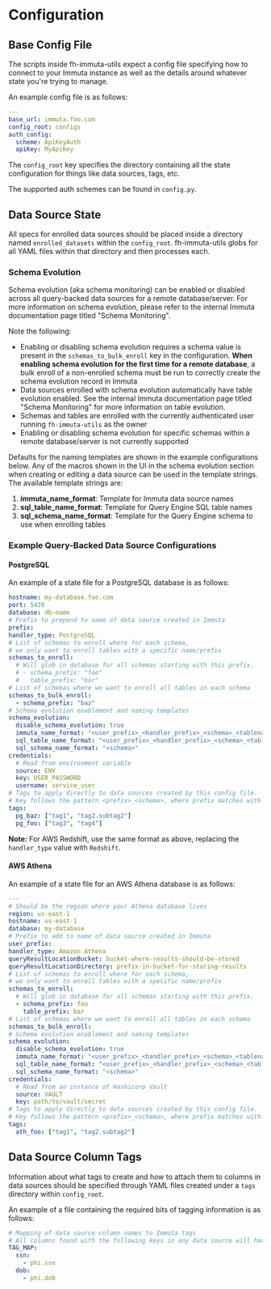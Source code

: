 # Configuration

## Base Config File
The scripts inside fh-immuta-utils expect a config file specifying how to connect to your Immuta instance as well as the details around whatever state you're trying to manage.

An example config file is as follows:

``` yaml
---
base_url: immuta.foo.com
config_root: configs
auth_config:
  scheme: ApiKeyAuth
  apiKey: MyApiKey
```

The `config_root` key specifies the directory containing all the state configuration for things like data sources, tags, etc.

The supported auth schemes can be found in `config.py`.

## Data Source State

All specs for enrolled data sources should be placed inside a directory named `enrolled_datasets` within the `config_root`.
fh-immuta-utils globs for all YAML files within that directory and then processes each.

### Schema Evolution

Schema evolution (aka schema monitoring) can be enabled or disabled across all query-backed data sources for a remote
database/server. For more information on schema evolution, please refer to the internal Immuta documentation page titled
"Schema Monitoring".

Note the following:

* Enabling or disabling schema evolution requires a schema value is present in the `schemas_to_bulk_enroll` key in the
  configuration. **When enabling schema evolution for the first time for a remote database**, a bulk enroll of a
  non-enrolled schema must be run to correctly create the schema evolution record in Immuta
* Data sources enrolled with schema evolution automatically have table evolution enabled. See the internal Immuta
  documentation page titled "Schema Monitoring" for more information on table evolution.
* Schemas and tables are enrolled with the currently authenticated user running `fh-immuta-utils` as the owner
* Enabling or disabling schema evolution for specific schemas within a remote database/server is not currently
  supported

Defaults for the naming templates are shown in the example configurations below. Any of the macros shown in the UI in
the schema evolution section when creating or editing a data source can be used in the template strings. The available
template strings are:

1. **immuta_name_format**: Template for Immuta data source names
2. **sql_table_name_format**: Template for Query Engine SQL table names
3. **sql_schema_name_format**: Template for the Query Engine schema to use when enrolling tables

### Example Query-Backed Data Source Configurations

#### PostgreSQL

An example of a state file for a PostgreSQL database is as follows:

``` yaml
hostname: my-database.foo.com
port: 5439
database: db-name
# Prefix to prepend to name of data source created in Immuta
prefix:
handler_type: PostgreSQL
# List of schemas to enroll where for each schema,
# we only want to enroll tables with a specific name/prefix
schemas_to_enroll:
  # Will glob in database for all schemas starting with this prefix.
  # - schema_prefix: "foo"
  #   table_prefix: "bar"
# List of schemas where we want to enroll all tables in each schema
schemas_to_bulk_enroll:
  - schema_prefix: "baz"
# Schema evolution enablement and naming templates
schema_evolution:
  disable_schema_evolution: true
  immuta_name_format: "<user_prefix>_<handler_prefix>_<schema>_<tablename>"
  sql_table_name_format: "<user_prefix>_<handler_prefix>_<schema>_<tablename>"
  sql_schema_name_format: "<schema>"
credentials:
  # Read from environment variable
  source: ENV
  key: USER_PASSWORD
  username: service_user
# Tags to apply directly to data sources created by this config file.
# Key follows the pattern <prefix>_<schema>, where prefix matches with PREFIX_MAP in data_source.py
tags:
  pg_baz: ["tag1", "tag2.subtag2"]
  pg_foo: ["tag3", "tag4"]
```

**Note:** For AWS Redshift, use the same format as above, replacing the `handler_type` value with `Redshift`.

#### AWS Athena

An example of a state file for an AWS Athena database is as follows:

``` yaml
---
# Should be the region where your Athena database lives
region: us-east-1
hostname: us-east-1
database: my-database
# Prefix to add to name of data source created in Immuta
user_prefix:
handler_type: Amazon Athena
queryResultLocationBucket: bucket-where-results-should-be-stored
queryResultLocationDirectory: prefix-in-bucket-for-storing-results
# List of schemas to enroll where for each schema,
# we only want to enroll tables with a specific name/prefix
schemas_to_enroll:
  # Will glob in database for all schemas starting with this prefix.
  - schema_prefix: foo
    table_prefix: bar
# List of schemas where we want to enroll all tables in each schema
schemas_to_bulk_enroll:
# Schema evolution enablement and naming templates
schema_evolution:
  disable_schema_evolution: true
  immuta_name_format: "<user_prefix>_<handler_prefix>_<schema>_<tablename>"
  sql_table_name_format: "<user_prefix>_<handler_prefix>_<schema>_<tablename>"
  sql_schema_name_format: "<schema>"
credentials:
  # Read from an instance of Hashicorp Vault
  source: VAULT
  key: path/to/vault/secret
# Tags to apply directly to data sources created by this config file.
# Key follows the pattern <prefix>_<schema>, where prefix matches with PREFIX_MAP in data_source.py
tags:
  ath_foo: ["tag1", "tag2.subtag2"]
```

## Data Source Column Tags

Information about what tags to create and how to attach them to columns in data sources should be specified through YAML files created under a `tags` directory within `config_root`.

An example of a file containing the required bits of tagging information is as follows:

``` yaml
# Mapping of data source column names to Immuta tags
# All columns found with the following keys in any data source will have the specified list of tags attached to them.
TAG_MAP:
  ssn:
    - phi.ssn
  dob:
    - phi.dob

```
